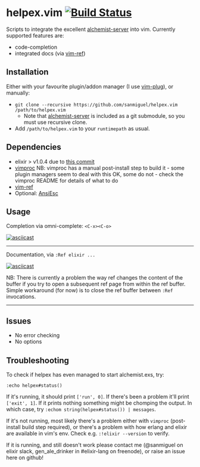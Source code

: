 helpex.vim [![Build Status](https://travis-ci.org/sanmiguel/helpex.vim.svg?branch=master)](https://travis-ci.org/sanmiguel/helpex.vim)
==========

Scripts to integrate the excellent [alchemist-server] into vim.
Currently supported features are:

 - code-completion
 - integrated docs (via [vim-ref])

Installation
------------

Either with your favourite plugin/addon manager (I use [vim-plug]), or manually:

 - `git clone --recursive https://github.com/sanmiguel/helpex.vim /path/to/helpex.vim`
   - Note that [alchemist-server] is included as a git submodule, so you must use recursive clone.
 - Add `/path/to/helpex.vim` to your `runtimepath` as usual. 

Dependencies
------------

 - elixir > v1.0.4 due to [this commit](https://github.com/elixir-lang/elixir/commit/8e65562808fe80b0c481dbfcf40e66b8c8872c67)
 - [vimproc] NB: vimproc has a manual post-install step to build it - some plugin managers seem to deal with this OK, some do not - check the vimproc README for details of what to do
 - [vim-ref]
 - Optional: [AnsiEsc]

Usage
-----

  Completion via omni-complete: `<C-x><C-o>`

  [![asciicast](https://asciinema.org/a/27165.png)](https://asciinema.org/a/27165)

  -----

  Documentation, via `:Ref elixir ...`

  [![asciicast](https://asciinema.org/a/27166.png)](https://asciinema.org/a/27166)

  NB: There is currently a problem the way ref changes the content of the buffer if you try to open a subsequent ref page from within the ref buffer. Simple workaround (for now) is to close the ref buffer between `:Ref` invocations.

  -----

Issues
------

 - No error checking
 - No options


Troubleshooting
--------------

To check if helpex has even managed to start alchemist.exs, try:

`:echo helpex#status()`

If it's running, it should print `['run', 0]`. If there's been a problem it'll print `['exit', 1]`. If it prints nothing something might be chomping the output. In which case, try `:echom string(helpex#status()) | messages`.

If it's not running, most likely there's a problem either with `vimproc` (post-install build step required), or there's a problem with how erlang and elixir are available in vim's env. Check e.g. `:!elixir --version` to verify.

If it is running, and still doesn't work please contact me (@sanmiguel on elixir slack, gen_ale_drinker in #elixir-lang on freenode), or raise an issue here on github!


[alchemist-server]: https://github.com/tonini/alchemist-server
[vim-ref]: https://github.com/Thinca/vim-ref
[vimproc]: https://github.com/Shougo/vimproc.vim
[AnsiEsc]: http://www.drchip.org/astronaut/vim/index.html#ANSIESC
[vim-plug]: https://github.com/junegunn/vim-plug
